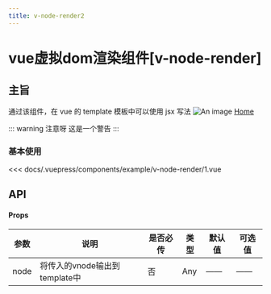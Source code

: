 ```yaml
---
title: v-node-render2
---
```


# vue虚拟dom渲染组件[v-node-render]

## 主旨

通过该组件，在 vue 的 template 模板中可以使用 jsx 写法
![An image](/image.png)
[Home](/guide/test.md) 

::: warning 注意呀
这是一个警告
:::

### 基本使用

<demo-box title="基本使用">

<example-v-node-render-1 slot="demo" />

<div slot="code">

<<< docs/.vuepress/components/example/v-node-render/1.vue

</div>

</demo-box>

## API

#### Props

<table>
    <thead>
        <tr>
            <th>参数</th>
            <th>说明</th>
            <th>是否必传</th>
            <th>类型</th>
            <th>默认值</th>
            <th>可选值</th>
        </tr>
    </thead>
    <tbody>
        <tr>
            <td>node</td>
            <td>将传入的vnode输出到template中</td>
            <td>否</td>
            <td>Any</td>
            <td>——</td>
            <td>——</td>
        </tr>
    </tbody>
</table>
